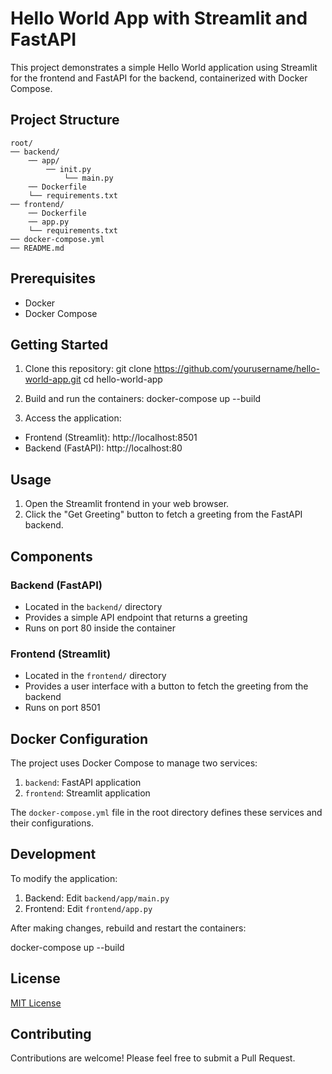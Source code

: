 # Hello World App with Streamlit and FastAPI

This project demonstrates a simple Hello World application using Streamlit for the frontend and FastAPI for the backend, containerized with Docker Compose.

## Project Structure
```
root/ 
── backend/  
    ── app/  
        ── init.py 
            └── main.py  
    ── Dockerfile 
    └── requirements.txt 
── frontend/  
    ── Dockerfile     
    ── app.py 
    └── requirements.txt 
── docker-compose.yml 
── README.md
```

## Prerequisites

- Docker
- Docker Compose

## Getting Started

1. Clone this repository:
git clone https://github.com/yourusername/hello-world-app.git cd hello-world-app


2. Build and run the containers:
docker-compose up --build


3. Access the application:
- Frontend (Streamlit): http://localhost:8501
- Backend (FastAPI): http://localhost:80

## Usage

1. Open the Streamlit frontend in your web browser.
2. Click the "Get Greeting" button to fetch a greeting from the FastAPI backend.

## Components

### Backend (FastAPI)

- Located in the `backend/` directory
- Provides a simple API endpoint that returns a greeting
- Runs on port 80 inside the container

### Frontend (Streamlit)

- Located in the `frontend/` directory
- Provides a user interface with a button to fetch the greeting from the backend
- Runs on port 8501

## Docker Configuration

The project uses Docker Compose to manage two services:

1. `backend`: FastAPI application
2. `frontend`: Streamlit application

The `docker-compose.yml` file in the root directory defines these services and their configurations.

## Development

To modify the application:

1. Backend: Edit `backend/app/main.py`
2. Frontend: Edit `frontend/app.py`

After making changes, rebuild and restart the containers:

docker-compose up --build


## License

[MIT License](https://opensource.org/licenses/MIT)

## Contributing

Contributions are welcome! Please feel free to submit a Pull Request.
